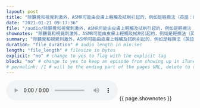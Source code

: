 ```yaml
---
layout: post
title: "除聽覺和視覺刺激外，ASMR可能由皮膚上輕觸及拭刷引起的，例如是輕撫法（英語：Effleurage）[32][1][13]。" # quotes allow forbidden characters like the colon
date: "2021-01-21 09:17:36"
file: "/audio/除聽覺和視覺刺激外，ASMR可能由皮膚上輕觸及拭刷引起的，例如是輕撫法（英語：Effleurage）[32][1][13]。.mp3"
shownotes: "除聽覺和視覺刺激外，ASMR可能由皮膚上輕觸及拭刷引起的，例如是輕撫法（英語：Effleurage）[32][1][13]。"
summary: "除聽覺和視覺刺激外，ASMR可能由皮膚上輕觸及拭刷引起的，例如是輕撫法（英語：Effleurage）[32][1][13]。"
duration: "file_duration" # audio length in min:sec
length: "file_length" # filesize in bytes
explicit: "no" # change to yes to flag with the explicit tag
block: "no" # change to yes to keep an episode from showing up in iTunes
# permalink: /1 # will be the ending part of the pages URL, delete to default to the title
---
```


<audio controls>
<source src="{{site.url}}{{site.baseurl}}{{ page.file }}" type="audio/x-mp3">
Your browser does not support the audio element.
</audio>
{{ page.shownotes }}
